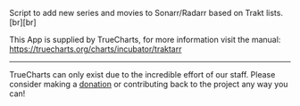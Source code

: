 Script to add new series and movies to Sonarr/Radarr based on Trakt lists. [br][br]      


This App is supplied by TrueCharts, for more information visit the manual: https://truecharts.org/charts/incubator/traktarr

---

TrueCharts can only exist due to the incredible effort of our staff.
Please consider making a [donation](https://truecharts.org/docs/about/sponsor) or contributing back to the project any way you can!

